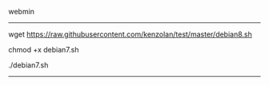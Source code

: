 

webmin
_______________________________________________________________
wget https://raw.githubusercontent.com/kenzolan/test/master/debian8.sh

chmod +x debian7.sh 

./debian7.sh
_______________________________________________________________
